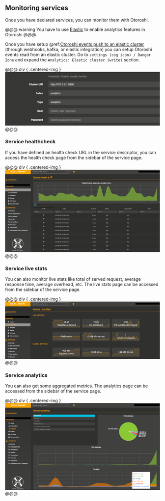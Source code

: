 ## Monitoring services

Once you have declared services, you can monitor them with Otoroshi.

@@@ warning
You have to use [Elastic](https://www.elastic.co) to enable analytics features in Otoroshi
@@@

<!-- TODO: data exporter kill elastic write config-->
Once you have setup @ref:[Otoroshi events push to an elastic cluster](../integrations/analytics.md) (through webhooks, kafka, or elastic integration) you can setup Otoroshi events read from an elastic cluster. Go to `settings (cog icon) / Danger Zone` and expand the `Analytics: Elastic cluster (write)` section.

@@@ div { .centered-img }
<img src="../img/push-to-elastic.png" />
@@@

### Service healthcheck

If you have defined an health check URL in the service descriptor, you can access the health check page from the sidebar of the service page.

@@@ div { .centered-img }
<img src="../img/service-healthcheck.png" />
@@@

### Service live stats

You can also monitor live stats like total of served request, average response time, average overhead, etc. The live stats page can be accessed from the sidebar of the service page.

@@@ div { .centered-img }
<img src="../img/service-live-stats.png" />
@@@

### Service analytics

You can also get some aggregated metrics. The analytics page can be accessed from the sidebar of the service page.

@@@ div { .centered-img }
<img src="../img/service-analytics.png" />
@@@
